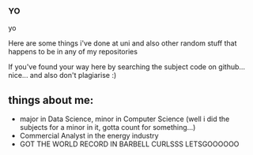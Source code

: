 ### YO

yo

Here are some things i've done at uni and also other random stuff that happens to be in any of my repositories

If you've found your way here by searching the subject code on github... nice... and also don't plagiarise :) 

## things about me:
- major in Data Science, minor in Computer Science (well i did the subjects for a minor in it, gotta count for something...)
- Commercial Analyst in the energy industry
- GOT THE WORLD RECORD IN BARBELL CURLSSS LETSGOOOOOO 

